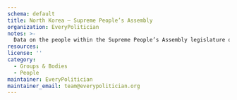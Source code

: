```yaml
---
schema: default
title: North Korea — Supreme People’s Assembly
organization: EveryPolitician
notes: >-
  Data on the people within the Supreme People’s Assembly legislature of North Korea.
resources:
license: ''
category:
  - Groups & Bodies
  - People
maintainer: EveryPolitician
maintainer_email: team@everypolitician.org
---
```

